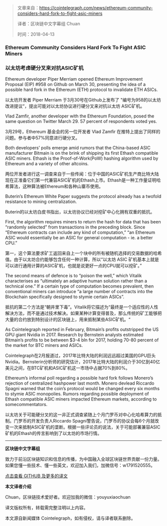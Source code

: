

>文章来自：https://cointelegraph.com/news/ethereum-community-considers-hard-fork-to-fight-asic-miners
>
>译者：区块链中文字幕组 Chuan
>
>时间：2018-04-13


### Ethereum Community Considers Hard Fork To Fight ASIC Miners

### 以太坊考虑硬分叉来对抗ASIC矿机



Ethereum developer Piper Merriam opened Ethereum Improvement Proposal (EIP) #958 on Github on March 30, presenting the idea of a possible hard fork in the Ethereum (ETH) protocol to invalidate ETH ASICs.

以太坊开发者 Piper Merriam 于3月30号在Github上发布了 "编号为958的以太坊改进提议“，提出可能对以太坊协议进行硬分叉来对抗以太坊 ASIC矿机。

Vlad Zamfir, another developer with the Ethereum Foundation, posed the same question on Twitter March 29. 57 percent of respondents voted yes.

3月29号，Ethereum 基金会的另一位开发者 Vlad Zamfir 在推特上提出了同样的问题。参与者中57%同意进行硬分叉。

Both developers’ polls emerge amid rumors that the China-based ASIC manufacturer Bitmain is on the brink of shipping its first Ethash compatible ASIC miners. Ethash is the Proof-of-Work(PoW) hashing algorithm used by Ethereum and a variety of other altcoins.

两位开发者进行这一调查来自于一些传闻：位于中国的ASIC矿机生产商比特大陆现在正准备它们第一代兼容ASIC矿机的Ethash上市。Ethash是一种工作量证明哈希算法，这种算法被Ethereum和各种山寨币使用。

Buterin’s Ethereum White Paper suggests the protocol already has a twofold resistance to mining centralization.

Buterin的以太坊白皮书指出，以太坊协议已经对挖矿中心化拥有双重的抵抗。

First, the algorithm requires miners to return the hash for data that has been “randomly selected” from transactions in the preceding block. Since “Ethereum contracts can include any kind of computation,” “an Ethereum ASIC would essentially be an ASIC for general computation - ie. a better CPU.”

第一，这个算法要求矿工返回来自上一个块中的所有被随机选择的交易数据的哈希值。由于以太坊合约能够包含任何一种计算，所以“以太坊 ASIC 矿机基本上就是可以进行通用计算的ASIC矿机，也就是说更好一点的CPU就可以挖矿。”

The second means of defence is to “poison the well,” which Vitalik characterises as “ultimately an adaptive human solution rather than a technical one.” If a certain type of computation becomes prevalent, then conventional miners can introduce “a large number of contracts into the Blockchain specifically designed to stymie certain ASICs”.

抵抗的第二个方法是“朝井里下毒”。Vitalik将它描述为“最终是一个适应性的人性解决方法，而不是通过技术解决。如果某种计算变得普及，那么传统的矿工能够把大量的合约放到特别设计的区块链上，用来抵制某些ASIC矿机。“

As Cointelegraph reported in February, Bitmain’s profits outstripped the US GPU giant Nvidia in 2017. Research by Bernstein analysts estimated Bitmain’s profits to be between $3-4 bln for 2017, holding 70-80 percent of the market for BTC miners and ASICs.

Cointelegraph在2月报道过，2017年比特大陆的利润远远超过美国的GPU巨头Nvidia。Bernsterin分析师的研究估计，2017年比特大陆的利润介于30亿到40亿美元之间，在BTC矿机和ASIC矿机这一市场中占据70%到80%。

Ethereum’s informal poll regarding a possible hard fork follows Monero’s rejection of centralized hashpower last month. Monero devlead Riccardo Spagni warned that the coin’s protocol would be changed every six months to stymie ASIC monopolies. Rumors regarding possible deployment of Ethash compatible ASIC miners impacted Ethereum markets, according to somecommentators.

以太坊关于可能硬分叉的这一非正式调查紧随上个月门罗币对中心化哈希算力的抵制。门罗币的开发负责人Riccardo Spagni警告说，门罗币的协议会每6个月就改变一次来抵制ASIC矿机的垄断。根据一些评论员的说法，关于可能部署兼容ASIC矿机的Ethash的传言影响到了以太坊的市场行情。



------

**区块链中文字幕组**

致力于前沿区块链知识和信息的传播，为中国融入全球区块链世界贡献一份力量。如果您懂一些技术、懂一些英文，欢迎加入我们，加微信号：w1791520555。

[点击查看 GITHUB 及更多的译文](https://github.com/BlockchainTranslator/EOS)

**本文译者介绍**

Chuan，区块链技术爱好者。欢迎加我的微信：youyuxiaochuan

译文版权所有，转载需完整注明以上内容。

本文源自新闻媒体 Cointelegraph，如有侵权，请与译者联系删除。


